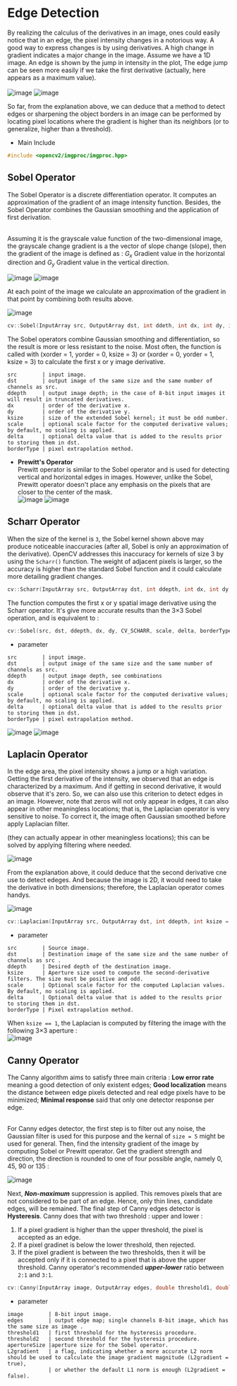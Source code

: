 # Edge Detection

By realizing the calculus of the derivatives in an image, ones could easily notice that in an edge, the pixel intensity changes in a notorious way. A good way to express changes is by using derivatives. A high change in gradient indicates a major change in the image. Assume we have a 1D image. An edge is shown by the jump in intensity in the plot, The edge jump can be seen more easily if we take the first derivative (actually, here appears as a maximum value). <br/><br/>
![image](https://github.com/KoKoLates/Photoshop-Demo/blob/main/Algorithm/Sharpening/images/origins.PNG)
![image](https://github.com/KoKoLates/Photoshop-Demo/blob/main/Algorithm/Sharpening/images/derivative.PNG) <br/>

So far, from the explanation above, we can deduce that a method to detect edges or sharpening the object borders in an image can be performed by locating pixel locations where the gradient is higher than its neighbors (or to generalize, higher than a threshold).

* Main Include
```cpp
#include <opencv2/imgproc/imgproc.hpp>
```

## Sobel Operator
The Sobel Operator is a discrete differentiation operator. It computes an approximation of the gradient of an image intensity function. Besides, the Sobel Operator combines the Gaussian smoothing and the application of first derivation. <br/><br/>

Assuming it is the grayscale value function of the two-dimensional image, the grayscale change gradient is a the vector of slope change (slope), then the gradient of the image is defined as : *G<sub>x</sub>* Gradient value in the horizontal direction and *G<sub>y</sub>* Gradient value in the vertical direction. <br/>

![image](https://github.com/KoKoLates/Photoshop-Demo/blob/main/Algorithm/Sharpening/images/x%20gradient.PNG)
![image](https://github.com/KoKoLates/Photoshop-Demo/blob/main/Algorithm/Sharpening/images/y%20gradient.PNG) <br/>
  
At each point of the image we calculate an approximation of the gradient in that point by combining both results above.
  
![image](https://github.com/KoKoLates/Photoshop-Demo/blob/main/Algorithm/Sharpening/images/sobel%20equation.PNG)
```cpp
cv::Sobel(InputArray src, OutputArray dst, int ddeth, int dx, int dy, int ksize = 3, double scale = 1, double delta = 0, int borderType = BORDER_DEFAULT)
```
The Sobel operators combine Gaussian smoothing and differentiation, so the result is more or less resistant to the noise. Most often, the function is called with (xorder = 1, yorder = 0, ksize = 3) or (xorder = 0, yorder = 1, ksize = 3) to calculate the first x or y image derivative.
```
src        | input image.
dst        | output image of the same size and the same number of channels as src.
ddepth     | output image depth; in the case of 8-bit input images it will result in truncated derivatives.
dx         | order of the derivative x.
dy         | order of the derivative y.
ksize      | size of the extended Sobel kernel; it must be odd number.
scale      | optional scale factor for the computed derivative values; by default, no scaling is applied.
delta      | optional delta value that is added to the results prior to storing them in dst.
borderType | pixel extrapolation method.
```

* **Prewitt's Operator** <br/>
Prewitt operator is similar to the Sobel operator and is used for detecting vertical and horizontal edges in images. However, unlike the Sobel, Prewitt operator doesn't place any emphasis on the pixels that are closer to the center of the mask. <br/>
![image](https://github.com/KoKoLates/Photoshop-Demo/blob/main/Algorithm/Sharpening/images/prewitt%20x.PNG)
![image](https://github.com/KoKoLates/Photoshop-Demo/blob/main/Algorithm/Sharpening/images/prewitt%20y.PNG)
  
## Scharr Operator
When the size of the kernel is `3`, the Sobel kernel shown above may produce noticeable inaccuracies (after all, Sobel is only an approximation of the derivative). OpenCV addresses this inaccuracy for kernels of size 3 by using the `Scharr()` function. The weight of adjacent pixels is larger, so the accuracy is higher than the standard Sobel function and it could calculate more detailing gradient changes.
```cpp
cv::Scharr(InputArray src, OutputArray dst, int ddepth, int dx, int dy, double scale = 1, double delta = 0, int borderType = BORDER_DEFAULT)
```
The function computes the first x or y spatial image derivative using the Scharr operator. It's give more accurate results than the 3×3 Sobel operation, and is equivalent to :
```cpp
cv::Sobel(src, dst, ddepth, dx, dy, CV_SCHARR, scale, delta, borderType)
```
*  parameter
```
src        | input image.
dst        | output image of the same size and the same number of channels as src.
ddepth     | output image depth, see combinations
dx         | order of the derivative x.
dy         | order of the derivative y.
scale      | optional scale factor for the computed derivative values; by default, no scaling is applied.
delta      | optional delta value that is added to the results prior to storing them in dst.
borderType | pixel extrapolation method.
```
  
![image](https://github.com/KoKoLates/Photoshop-Demo/blob/main/Algorithm/Sharpening/images/scharr%20x.PNG)
![image](https://github.com/KoKoLates/Photoshop-Demo/blob/main/Algorithm/Sharpening/images/scharr%20y.PNG)

## Laplacin Operator
In the edge area, the pixel intensity shows a jump or a high variation. Getting the first derivative of the intensity, we observed that an edge is characterized by a maximum. And if getting in second derivative, it would observe that it's zero. So, we can also use this criterion to detect edges in an image. However, note that zeros will not only appear in edges, it can also appear in other meaningless locations; that is, the Laplacian operator is very sensitive to noise. To correct it, the image often Gaussian smoothed before apply Laplacian filter.

(they can actually appear in other meaningless locations); this can be solved by applying filtering where needed. <br/>

![image](https://github.com/KoKoLates/Photoshop-Demo/blob/main/Algorithm/Sharpening/images/second%20derivative.PNG) <br/>

From the explanation above, it could deduce that the second derivative cne use to detect edeges. And because the image is 2D, it would need to take the derivative in both dimensions; therefore, the Laplacian operator comes handys. <br/>

![image](https://github.com/KoKoLates/Photoshop-Demo/blob/main/Algorithm/Sharpening/images/laplacian.PNG)
```cpp
cv::Laplacian(InputArray src, OutputArray dst, int ddepth, int ksize = 1, double scale = 1, double delta = 0, int borderType = BORDER_DEFAULT)
```
* parameter
```
src        | Source image.
dst        | Destination image of the same size and the same number of channels as src .
ddepth     | Desired depth of the destination image.
ksize      | Aperture size used to compute the second-derivative filters. The size must be positive and odd.
scale      | Optional scale factor for the computed Laplacian values. By default, no scaling is applied.
delta      | Optional delta value that is added to the results prior to storing them in dst.
borderType | Pixel extrapolation method.
```
When `ksize == 1`, the Laplacian is computed by filtering the image with the following 3×3 aperture : <br/>
![image](https://github.com/KoKoLates/Photoshop-Demo/blob/main/Algorithm/Sharpening/images/laplacian%20ksize%201.PNG)

## Canny Operator
The Canny algorithm aims to satisfy three main criteria : **Low error rate** meaning a good detection of only existent edges; **Good localization** means the distance between edge pixels detected and real edge pixels have to be minimized; **Minimal response** said that only one detector response per edge. <br/><br/>

For Canny edges detector, the first step is to filter out any noise, the Gaussian filter is used for this purpose and the kernal of `size = 5` might be used for general. Then, find the intensity gradient of the image by computing Sobel or Prewitt operator. Get the gradient strength and direction, the direction is rounded to one of four possible angle, namely 0, 45, 90 or 135 : <br/>

![image](https://github.com/KoKoLates/Photoshop-Demo/blob/main/Algorithm/Sharpening/images/canny%20equation.PNG) <br/>

Next, ***Non-maximum*** suppression is applied. This removes pixels that are not considered to be part of an edge. Hence, only thin lines, candidate edges, will be remained. The final step of Canny edges detector is **Hysteresis**. Canny does that with two threshold : upper and lower : 
1. If a pixel gradient is higher than the upper threshold, the pixel is accepted as an edge.
2. If a pixel gradinet is below the lower threshold, then rejected.
3. If the pixel gradient is between the two thresholds, then it will be accepted only if it is connected to a pixel that is above the upper threshold.
Canny operator's recommended ***upper-lower*** ratio between `2:1` and `3:1`.
```cpp
cv::Canny(InputArray image, OutputArray edges, double threshold1, double threshold2, int apertureSize = 3, bool L2gradient = false)
```
* parameter
```
image        | 8-bit input image.
edges        | output edge map; single channels 8-bit image, which has the same size as image .
threshold1   | first threshold for the hysteresis procedure.
threshold2   | second threshold for the hysteresis procedure.
apertureSize |aperture size for the Sobel operator.
L2gradient   | a flag, indicating whether a more accurate L2 norm should be used to calculate the image gradient magnitude (L2gradient = true),
             | or whether the default L1 norm is enough (L2gradient = false).
```

